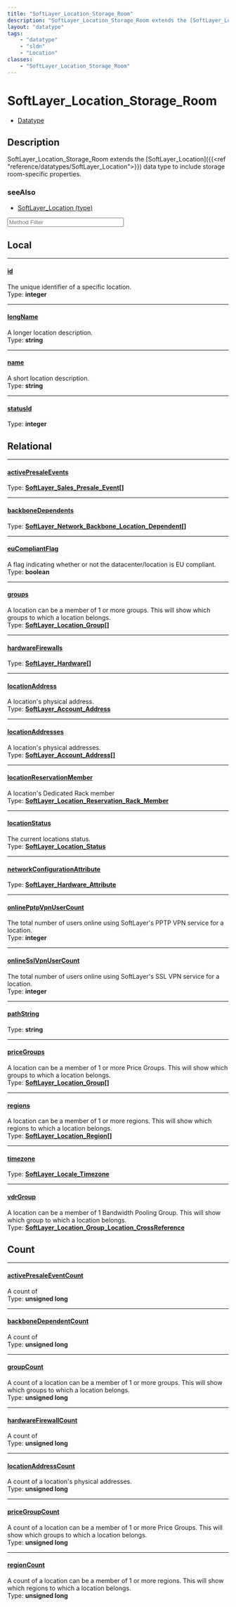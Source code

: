 ```yaml
---
title: "SoftLayer_Location_Storage_Room"
description: "SoftLayer_Location_Storage_Room extends the [SoftLayer_Location]({{<ref 'reference/datatypes/SoftLayer_Location'>}}) dat... "
layout: "datatype"
tags:
    - "datatype"
    - "sldn"
    - "Location"
classes:
    - "SoftLayer_Location_Storage_Room"
---
```


# SoftLayer_Location_Storage_Room
<div id='service-datatype'>
    <ul id='sldn-reference-tabs'>
        <li id='datatype'> <a href='/reference/datatypes/SoftLayer_Location_Storage_Room' >Datatype</a></li>
    </ul>
</div>

## Description 
SoftLayer_Location_Storage_Room extends the [SoftLayer_Location]({{<ref "reference/datatypes/SoftLayer_Location">}}) data type to include storage room-specific properties. 



### seeAlso

* [SoftLayer_Location (type)](/reference/datatypes/SoftLayer_Location (type) )




<!-- Service Filer BEGIN -->
<div class="view-filters">
        <div class="clearfix">
            <div class="search-input-box">
                <input placeholder="Method Filter" onkeyup="titleSearch(inputId='prop-input', divId='properties', elementClass='prop-row')" 
                    type="text" id="prop-input" value="" size="30" maxlength="128" class="form-text">
            </div>
        </div>
</div>
<!-- Service Filer END -->

<div id="properties" class="content">
<div id="localProperties" class="prop-content" >

## Local
-----
[id]: #id
#### [id]
The unique identifier of a specific location.  
<span class="type-label">Type: </span>**integer**

-----
[longName]: #longname
#### [longName]
A longer location description.  
<span class="type-label">Type: </span>**string**

-----
[name]: #name
#### [name]
A short location description.  
<span class="type-label">Type: </span>**string**

-----
[statusId]: #statusid
#### [statusId]
  
<span class="type-label">Type: </span>**integer**

</div>
<!-- LOCAL PROPERTY END -->

<div id="relationalProperties"  class="prop-content" >

## Relational
-----
[activePresaleEvents]: #activepresaleevents
#### [activePresaleEvents]
  
<span class="type-label">Type: </span>**<a href='/reference/datatypes/SoftLayer_Sales_Presale_Event'>SoftLayer_Sales_Presale_Event[] </a>**

-----
[backboneDependents]: #backbonedependents
#### [backboneDependents]
  
<span class="type-label">Type: </span>**<a href='/reference/datatypes/SoftLayer_Network_Backbone_Location_Dependent'>SoftLayer_Network_Backbone_Location_Dependent[] </a>**

-----
[euCompliantFlag]: #eucompliantflag
#### [euCompliantFlag]
A flag indicating whether or not the datacenter/location is EU compliant.  
<span class="type-label">Type: </span>**boolean**

-----
[groups]: #groups
#### [groups]
A location can be a member of 1 or more groups. This will show which groups to which a location belongs.  
<span class="type-label">Type: </span>**<a href='/reference/datatypes/SoftLayer_Location_Group'>SoftLayer_Location_Group[] </a>**

-----
[hardwareFirewalls]: #hardwarefirewalls
#### [hardwareFirewalls]
  
<span class="type-label">Type: </span>**<a href='/reference/datatypes/SoftLayer_Hardware'>SoftLayer_Hardware[] </a>**

-----
[locationAddress]: #locationaddress
#### [locationAddress]
A location's physical address.  
<span class="type-label">Type: </span>**<a href='/reference/datatypes/SoftLayer_Account_Address'>SoftLayer_Account_Address </a>**

-----
[locationAddresses]: #locationaddresses
#### [locationAddresses]
A location's physical addresses.  
<span class="type-label">Type: </span>**<a href='/reference/datatypes/SoftLayer_Account_Address'>SoftLayer_Account_Address[] </a>**

-----
[locationReservationMember]: #locationreservationmember
#### [locationReservationMember]
A location's Dedicated Rack member  
<span class="type-label">Type: </span>**<a href='/reference/datatypes/SoftLayer_Location_Reservation_Rack_Member'>SoftLayer_Location_Reservation_Rack_Member </a>**

-----
[locationStatus]: #locationstatus
#### [locationStatus]
The current locations status.  
<span class="type-label">Type: </span>**<a href='/reference/datatypes/SoftLayer_Location_Status'>SoftLayer_Location_Status </a>**

-----
[networkConfigurationAttribute]: #networkconfigurationattribute
#### [networkConfigurationAttribute]
  
<span class="type-label">Type: </span>**<a href='/reference/datatypes/SoftLayer_Hardware_Attribute'>SoftLayer_Hardware_Attribute </a>**

-----
[onlinePptpVpnUserCount]: #onlinepptpvpnusercount
#### [onlinePptpVpnUserCount]
The total number of users online using SoftLayer's PPTP VPN service for a location.  
<span class="type-label">Type: </span>**integer**

-----
[onlineSslVpnUserCount]: #onlinesslvpnusercount
#### [onlineSslVpnUserCount]
The total number of users online using SoftLayer's SSL VPN service for a location.  
<span class="type-label">Type: </span>**integer**

-----
[pathString]: #pathstring
#### [pathString]
  
<span class="type-label">Type: </span>**string**

-----
[priceGroups]: #pricegroups
#### [priceGroups]
A location can be a member of 1 or more Price Groups. This will show which groups to which a location belongs.  
<span class="type-label">Type: </span>**<a href='/reference/datatypes/SoftLayer_Location_Group'>SoftLayer_Location_Group[] </a>**

-----
[regions]: #regions
#### [regions]
A location can be a member of 1 or more regions. This will show which regions to which a location belongs.  
<span class="type-label">Type: </span>**<a href='/reference/datatypes/SoftLayer_Location_Region'>SoftLayer_Location_Region[] </a>**

-----
[timezone]: #timezone
#### [timezone]
  
<span class="type-label">Type: </span>**<a href='/reference/datatypes/SoftLayer_Locale_Timezone'>SoftLayer_Locale_Timezone </a>**

-----
[vdrGroup]: #vdrgroup
#### [vdrGroup]
A location can be a member of 1 Bandwidth Pooling Group. This will show which group to which a location belongs.  
<span class="type-label">Type: </span>**<a href='/reference/datatypes/SoftLayer_Location_Group_Location_CrossReference'>SoftLayer_Location_Group_Location_CrossReference </a>**


## Count

-----
[activePresaleEventCount]: #activepresaleeventcount
#### [activePresaleEventCount]
A count of    
<span class="type-label">Type: </span>**unsigned long**


-----
[backboneDependentCount]: #backbonedependentcount
#### [backboneDependentCount]
A count of    
<span class="type-label">Type: </span>**unsigned long**


-----
[groupCount]: #groupcount
#### [groupCount]
A count of a location can be a member of 1 or more groups. This will show which groups to which a location belongs.   
<span class="type-label">Type: </span>**unsigned long**


-----
[hardwareFirewallCount]: #hardwarefirewallcount
#### [hardwareFirewallCount]
A count of    
<span class="type-label">Type: </span>**unsigned long**


-----
[locationAddressCount]: #locationaddresscount
#### [locationAddressCount]
A count of a location's physical addresses.   
<span class="type-label">Type: </span>**unsigned long**


-----
[priceGroupCount]: #pricegroupcount
#### [priceGroupCount]
A count of a location can be a member of 1 or more Price Groups. This will show which groups to which a location belongs.   
<span class="type-label">Type: </span>**unsigned long**


-----
[regionCount]: #regioncount
#### [regionCount]
A count of a location can be a member of 1 or more regions. This will show which regions to which a location belongs.   
<span class="type-label">Type: </span>**unsigned long**

</div>


